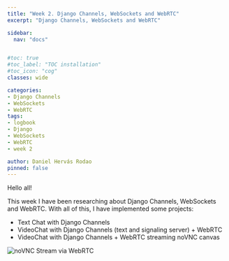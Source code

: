 ```yaml
---
title: "Week 2. Django Channels, WebSockets and WebRTC"
excerpt: "Django Channels, WebSockets and WebRTC"

sidebar:
  nav: "docs"


#toc: true
#toc_label: "TOC installation"
#toc_icon: "cog"
classes: wide

categories:
- Django Channels
- WebSockets
- WebRTC
tags:
- logbook
- Django
- WebSockets
- WebRTC
- week 2

author: Daniel Hervás Rodao
pinned: false
---
```



Hello all!

This week I have been researching about Django Channels, WebSockets and WebRTC.
With all of this, I have implemented some projects:
- Text Chat with Django Channels
- VideoChat with Django Channels (text and signaling server) + WebRTC
- VideoChat with Django Channels + WebRTC streaming noVNC canvas

![noVNC Stream via WebRTC]({https://www.youtube.com/watch?v=ORyWEPVyGJo} "noVNC Stream via WebRTC")
